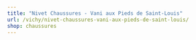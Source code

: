 ```yaml
---
title: "Nivet Chaussures - Vani aux Pieds de Saint-Louis"
url: /vichy/nivet-chaussures-vani-aux-pieds-de-saint-louis/
shop: chaussures
---
```

